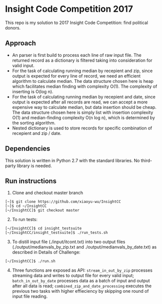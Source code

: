 # Insight Code Competition 2017

This repo is my solution to 2017 Insight Code Competition: find political donors.

## Approach
 - An parser is first build to process each line of raw input file. The returned record as a dictionary is filtered taking into consideration for valid input.
 - For the task of calculating running median by recepient and zip, since output is expected for every line of record, we need an efficient algorithm to calculate median. The data structure chosen here is heap which facilitates median finding with complexity O(1). The complexity of inserting is O(log n).
 - For the task of calculating running median by recepient and date, since output is expected after all records are read, we can accept a more expensive way to calculate median, but data insertion should be cheap. The data structure chosen here is simply list with insertion complexity O(1) and median-finding complexity O(n log n), which is determined by the sorting algorithm.
 - Nested dictionary is used to store records for specific combination of recepient and zip / date. 

## Dependencies
This solution is written in Python 2.7 with the standard libraries. No third-party library is needed.

## Run instructions
1. Clone and checkout master branch
```
[~]$ git clone https://github.com/xiaoyu-wu/InsightCC
[~]$ cd ~/InsightCC
[~/InsightCC]$ git checkout master
```
2. To run tests:
```
[~/InsightCC]$ cd insight_testsuite
[~/InsightCC/insight_testsuite]$ ./run_tests.sh
```
3. To distill input file (./input/itcont.txt) into two output files (./output/medianvals_by_zip.txt and ./output/medianvals_by_date.txt) as described in Details of Challenge:
```
[~/InsightCC]$ ./run.sh
```
4. Three functions are exposed as API: `stream_in_out_by_zip` processes streaming data and writes to output file for every valid input; `batch_in_out_by_date` processes data as a batch of input and output after all data is read; `combined_zip_and_date_processing` executes the previous two tasks with higher effieciency by skipping one round of input file reading.
